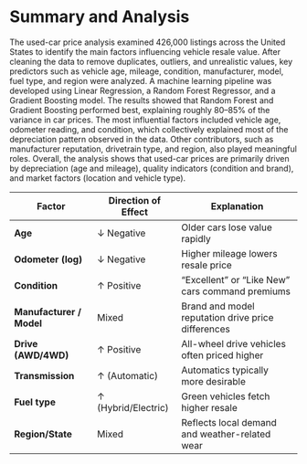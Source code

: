 # Summary and Analysis

The used-car price analysis examined 426,000 listings across the United States to identify the main factors influencing vehicle resale value. After cleaning the data to remove duplicates, outliers, and unrealistic values, key predictors such as vehicle age, mileage, condition, manufacturer, model, fuel type, and region were analyzed. A machine learning pipeline was developed using Linear Regression, a Random Forest Regressor, and a Gradient Boosting model. The results showed that Random Forest and Gradient Boosting performed best, explaining roughly 80–85% of the variance in car prices. The most influential factors included vehicle age, odometer reading, and condition, which collectively explained most of the depreciation pattern observed in the data. Other contributors, such as manufacturer reputation, drivetrain type, and region, also played meaningful roles. Overall, the analysis shows that used-car prices are primarily driven by depreciation (age and mileage), quality indicators (condition and brand), and market factors (location and vehicle type).




| Factor                   | Direction of Effect | Explanation                                        |
| ------------------------ | ------------------- | -------------------------------------------------- |
| **Age**                  | ↓ Negative          | Older cars lose value rapidly                      |
| **Odometer (log)**       | ↓ Negative          | Higher mileage lowers resale price                 |
| **Condition**            | ↑ Positive          | “Excellent” or “Like New” cars command premiums    |
| **Manufacturer / Model** | Mixed               | Brand and model reputation drive price differences |
| **Drive (AWD/4WD)**      | ↑ Positive          | All-wheel drive vehicles often priced higher       |
| **Transmission**         | ↑ (Automatic)       | Automatics typically more desirable                |
| **Fuel type**            | ↑ (Hybrid/Electric) | Green vehicles fetch higher resale                 |
| **Region/State**         | Mixed               | Reflects local demand and weather-related wear     |
